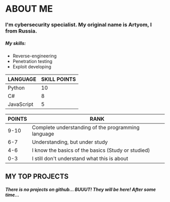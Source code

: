 # ABOUT ME
### I'm cybersecurity specialist. My original name is Artyom, I from Russia.

##### My skills:
- Reverse-engineering
- Penetration testing 
- Exploit developing

| LANGUAGE | SKILL POINTS |
| -------- | ------------ |
| Python | 10 |
| C# | 8 |
| JavaScript | 5 |

| POINTS | RANK |
| ------ | ---- |
| 9-10   | Complete understanding of the programming language |
| 6-7    | Understanding, but under study |
| 4-6    | I know the basics of the basics (Study or studied) |
| 0-3    | I still don't understand what this is about |

## MY TOP PROJECTS

##### There is no projects on github... BUUUT! They will be here! After some time...
